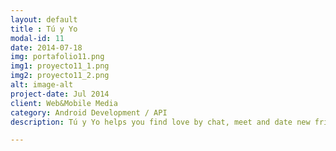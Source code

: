 ```yaml
---
layout: default
title : Tú y Yo
modal-id: 11
date: 2014-07-18
img: portafolio11.png
img1: proyecto11_1.png
img2: proyecto11_2.png
alt: image-alt
project-date: Jul 2014
client: Web&Mobile Media
category: Android Development / API
description: Tú y Yo helps you find love by chat, meet and date new friends! The easier way to chat with latin or hispanic personals online.

---
```

